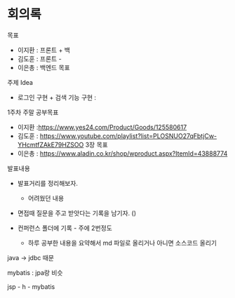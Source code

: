 # 회의록

목표

- 이지환 : 프론트 + 백
- 김도훈 : 프론트 -
- 이은총 : 백엔드 목표

주제 Idea

- 로그인 구현 + 검색 기능 구현 :

1주차 주말 공부목표

- 이지환 :https://www.yes24.com/Product/Goods/125580617
- 김도훈 : https://www.youtube.com/playlist?list=PLOSNUO27qFbtjCw-YHcmtfZAkE79HZSOO
  3장 목표
- 이은총 : https://www.aladin.co.kr/shop/wproduct.aspx?ItemId=43888774

발표내용

- 발표거리를 정리해보자.
  - 어려웠던 내용
- 면접때 질문을 주고 받앗다는 기록을 남기자. ()

- 컨퍼런스 폴더에 기록 - 주에 2번정도
  - 하루 공부한 내용을 요약해서 md 파일로 올리거나 아니면 소스코드 올리기

java → jdbc 때문

mybatis : jpa랑 비슷

jsp - h - mybatis
